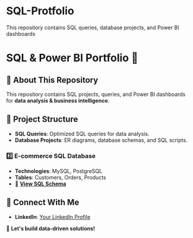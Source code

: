 # SQL-Protfolio
This repository contains SQL queries, database projects, and Power BI dashboards

# SQL & Power BI Portfolio 🚀  

## 📌 About This Repository  
This repository contains SQL projects, queries, and Power BI dashboards for **data analysis & business intelligence**.

## 📂 Project Structure  
- **SQL Queries**: Optimized SQL queries for data analysis.  
- **Database Projects**: ER diagrams, database schemas, and SQL scripts.  
 

### 2️⃣ **E-commerce SQL Database**
- **Technologies**: MySQL, PostgreSQL  
- **Tables**: Customers, Orders, Products  
- 📎 **[View SQL Schema](Database_Projects/Ecommerce_Database.sql)**  

## 🔗 Connect With Me  
- **LinkedIn**: [Your LinkedIn Profile]([https://www.linkedin.com/in/yourname](https://www.linkedin.com/in/hiwot-araya-42703917b/))  
 

🚀 **Let's build data-driven solutions!**
